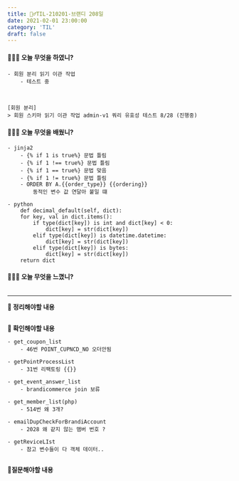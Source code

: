 ```yaml
---
title: 🏃‍♂️TIL-210201-브랜디 208일
date: 2021-02-01 23:00:00
category: 'TIL'
draft: false
---
```




#### 👨🏻‍💻 오늘 무엇을 하였니?

```
- 회원 분리 읽기 이관 작업
	- 테스트 중


	
[회원 분리]
> 회원 스키마 읽기 이관 작업 admin-v1 쿼리 유효성 테스트 8/28 (진행중)
```


#### 👨🏻‍🎓 오늘 무엇을 배웠니?

```
- jinja2
	- {% if 1 is true%} 문법 틀림
	- {% if 1 !== true%} 문법 틀림
	- {% if 1 == true%} 문법 맞음
	- {% if 1 != true%} 문법 틀림
	- ORDER BY A.{{order_type}} {{ordering}}
		동적인 변수 값 연달아 붙일 떄
		
- python
	def decimal_default(self, dict):
    for key, val in dict.items():
        if type(dict[key]) is int and dict[key] < 0:
            dict[key] = str(dict[key])
        elif type(dict[key]) is datetime.datetime:
            dict[key] = str(dict[key])
        elif type(dict[key]) is bytes:
            dict[key] = str(dict[key])
    return dict
```

#### 💆🏻‍♂️ 오늘 무엇을 느꼈니?

```

```

---

**📝 정리해야할 내용**

```

```

**🔎 확인해야할 내용**

```
- get_coupon_list
	- 46번 POINT_CUPNCD_NO 오더안됨
	
- getPointProcessList
	- 31번 리팩토링 {{}}
	
- get_event_answer_list
	- brandicommerce join 보류
	
- get_member_list(php)
	- 514번 왜 3개?
	
- emailDupCheckForBrandiAccount
	- 2028 왜 같지 않는 맴버 번호 ?
	
- getReviceLIst
	- 참고 변수들이 다 객체 데이터..


```

**🤔질문해야할 내용**

```

```

